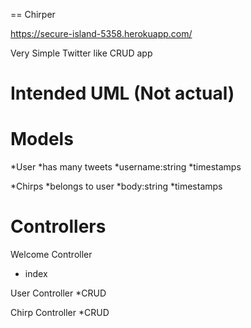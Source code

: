 == Chirper

https://secure-island-5358.herokuapp.com/

Very Simple Twitter like CRUD app

Intended UML (Not actual)
==============

Models
============

*User
  *has many tweets
  *username:string
  *timestamps

*Chirps
  *belongs to user
  *body:string
  *timestamps

Controllers
=============

Welcome Controller
* index

User Controller
*CRUD

Chirp Controller
*CRUD
